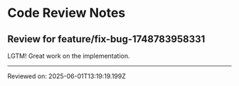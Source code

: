 # Code Review Notes

## Review for feature/fix-bug-1748783958331

LGTM! Great work on the implementation.

---
Reviewed on: 2025-06-01T13:19:19.199Z